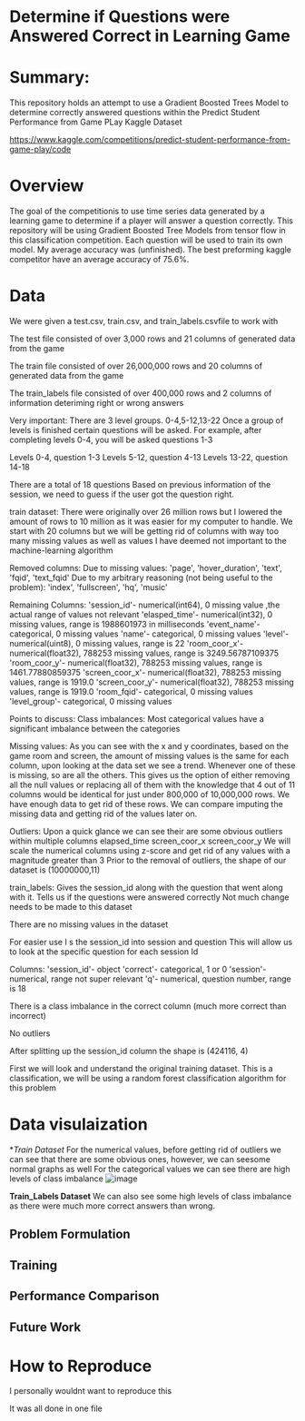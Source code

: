 # **Determine if Questions were Answered Correct in Learning Game**

# **Summary**: 
This repository holds an attempt to use a Gradient Boosted Trees Model to determine correctly answered questions within the Predict Student Performance from Game PLay Kaggle Dataset

https://www.kaggle.com/competitions/predict-student-performance-from-game-play/code


# **Overview**

The goal of the competitionis to use time series data generated by a learning game to determine if a player will answer a question correctly. This repository will be using Gradient Boosted Tree Models from tensor flow in this classification competition. Each question will be used to train its own model. My average accuracy was (unfinished). The best preforming kaggle competitor have an average accuracy of 75.6%.

# **Data**
We were given a test.csv, train.csv, and train_labels.csvfile to work with

The test file consisted of over 3,000 rows and 21 columns of generated data from the game

The train file consisted of over 26,000,000 rows and 20 columns of generated data from the game

The train_labels file consisted of over 400,000 rows and 2 columns of information deteriming right or wrong answers


Very important: There are 3 level groups. 0-4,5-12,13-22 Once a group of levels is finished certain questions will be asked. For example, after completing levels 0-4, you will be asked questions 1-3

Levels 0-4, question 1-3 Levels 5-12, question 4-13 Levels 13-22, question 14-18

There are a total of 18 questions Based on previous information of the session, we need to guess if the user got the question right.

train dataset: There were originally over 26 million rows but I lowered the amount of rows to 10 million as it was easier for my computer to handle. We start with 20 columns but we will be getting rid of columns with way too many missing values as well as values I have deemed not important to the machine-learning algorithm

Removed columns: Due to missing values: 'page', 'hover_duration', 'text', 'fqid', 'text_fqid' Due to my arbitrary reasoning (not being useful to the problem): 'index', 'fullscreen', 'hq', 'music'

Remaining Columns: 'session_id'- numerical(int64), 0 missing value ,the actual range of values not relevant 'elasped_time'- numerical(int32), 0 missing values, range is 1988601973 in milliseconds 'event_name'- categorical, 0 missing values 'name'- categorical, 0 missing values 'level'- numerical(uint8), 0 missing values, range is 22 'room_coor_x'- numerical(float32), 788253 missing values, range is 3249.56787109375 'room_coor_y'- numerical(float32), 788253 missing values, range is 1461.77880859375 'screen_coor_x'- numerical(float32), 788253 missing values, range is 1919.0 'screen_coor_y'- numerical(float32), 788253 missing values, range is 1919.0 'room_fqid'- categorical, 0 missing values 'level_group'- categorical, 0 missing values

Points to discuss: Class imbalances: Most categorical values have a significant imbalance between the categories

Missing values: As you can see with the x and y coordinates, based on the game room and screen, the amount of missing values is the same for each column, upon looking at the data set we see a trend. Whenever one of these is missing, so are all the others. This gives us the option of either removing all the null values or replacing all of them with the knowledge that 4 out of 11 columns would be identical for just under 800,000 of 10,000,000 rows. We have enough data to get rid of these rows. We can compare imputing the missing data and getting rid of the values later on.

Outliers: Upon a quick glance we can see their are some obvious outliers within multiple columns
    elapsed_time
    screen_coor_x
    screen_coor_y
We will scale the numerical columns using z-score and get rid of any values with a magnitude greater than 3
Prior to the removal of outliers, the shape of our dataset is (10000000,11)

train_labels: Gives the session_id along with the question that went along with it. Tells us if the questions were answered correctly Not much change needs to be made to this dataset

There are no missing values in the dataset

For easier use I s the session_id into session and question This will allow us to look at the specific question for each session Id

Columns: 'session_id'- object 'correct'- categorical, 1 or 0 'session'- numerical, range not super relevant 'q'- numerical, question number, range is 18

There is a class imbalance in the correct column (much more correct than incorrect)

No outliers

After splitting up the session_id column the shape is (424116, 4)

First we will look and understand the original training dataset. This is a classification, we will be using a random forest classification algorithm for this problem

# **Data visulaization**

 **Train Dataset*
For the numerical values, before getting rid of outliers we can see that there are some obvious ones, however, we can seesome normal graphs as well
For the categorical values we can see there are high levels of class imbalance
![image](https://github.com/user-attachments/assets/ad68eaa3-8200-4ff9-aa1e-dbdcb48ab607)


**Train_Labels Dataset**
We can also see some high levels of class imbalance as there were much more correct answers than wrong.

## **Problem Formulation**

## **Training**

## **Performance Comparison**

## **Future Work**

# **How to Reproduce**
I personally wouldnt want to reproduce this

It was all done in one file
